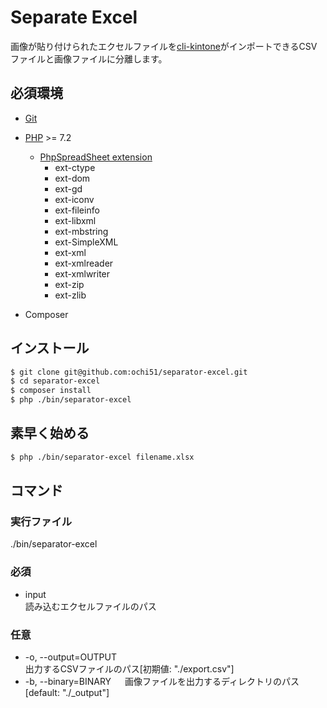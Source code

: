 # Separate Excel

画像が貼り付けられたエクセルファイルを[cli-kintone](https://github.com/kintone/cli-kintone)がインポートできるCSVファイルと画像ファイルに分離します。

## 必須環境
- [Git](https://git-scm.com/)
- [PHP](https://www.php.net/) >= 7.2
  - [PhpSpreadSheet extension](https://github.com/PHPOffice/PhpSpreadsheet/blob/master/composer.json)
    -  ext-ctype
    -  ext-dom
    -  ext-gd
    -  ext-iconv
    -  ext-fileinfo
    -  ext-libxml
    -  ext-mbstring
    -  ext-SimpleXML
    -  ext-xml
    -  ext-xmlreader
    -  ext-xmlwriter
    -  ext-zip
    -  ext-zlib

- Composer

## インストール
```sh
$ git clone git@github.com:ochi51/separator-excel.git
$ cd separator-excel
$ composer install
$ php ./bin/separator-excel
```

## 素早く始める

```sh
$ php ./bin/separator-excel filename.xlsx
```

## コマンド

### 実行ファイル
./bin/separator-excel

### 必須
- input  
   読み込むエクセルファイルのパス

### 任意
-  -o, --output=OUTPUT  
   出力するCSVファイルのパス[初期値: "./export.csv"]
- -b, --binary=BINARY 　
   画像ファイルを出力するディレクトリのパス [default: "./_output"]